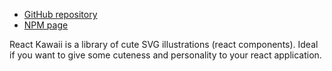 - [GitHub repository](https://github.com/miukimiu/react-kawaii/)
- [NPM page](https://www.npmjs.com/package/react-kawaii)

React Kawaii is a library of cute SVG illustrations (react components). Ideal if you want to give some cuteness and personality to your react application.
